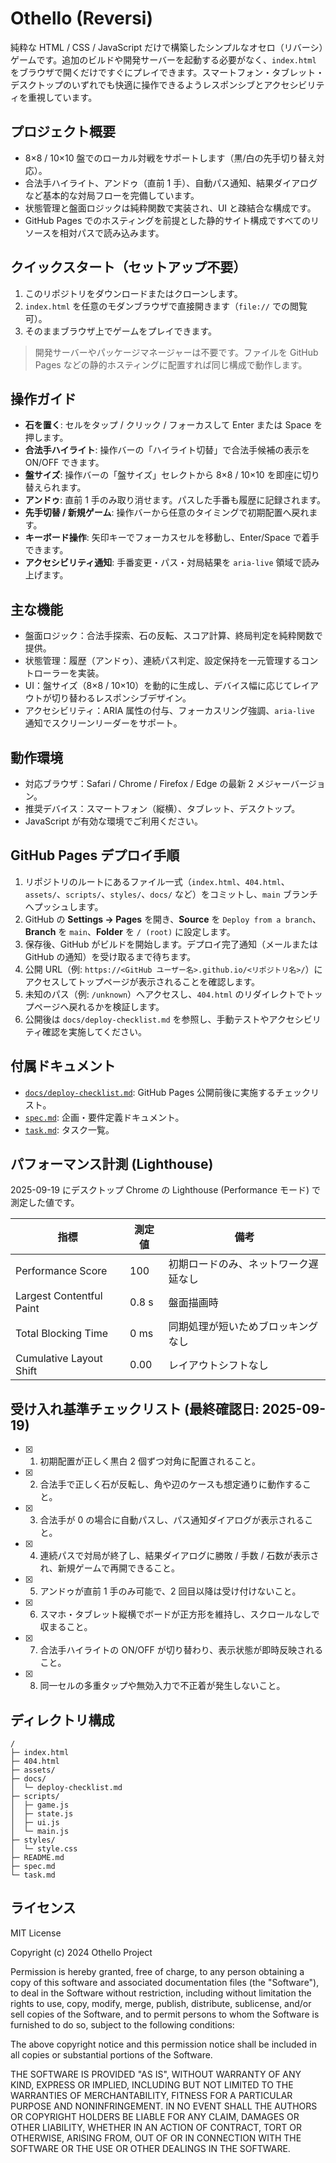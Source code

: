 # Othello (Reversi)

純粋な HTML / CSS / JavaScript だけで構築したシンプルなオセロ（リバーシ）ゲームです。追加のビルドや開発サーバーを起動する必要がなく、`index.html` をブラウザで開くだけですぐにプレイできます。スマートフォン・タブレット・デスクトップのいずれでも快適に操作できるようレスポンシブとアクセシビリティを重視しています。

## プロジェクト概要
- 8×8 / 10×10 盤でのローカル対戦をサポートします（黒/白の先手切り替え対応）。
- 合法手ハイライト、アンドゥ（直前 1 手）、自動パス通知、結果ダイアログなど基本的な対局フローを完備しています。
- 状態管理と盤面ロジックは純粋関数で実装され、UI と疎結合な構成です。
- GitHub Pages でのホスティングを前提とした静的サイト構成ですべてのリソースを相対パスで読み込みます。

## クイックスタート（セットアップ不要）
1. このリポジトリをダウンロードまたはクローンします。
2. `index.html` を任意のモダンブラウザで直接開きます（`file://` での閲覧可）。
3. そのままブラウザ上でゲームをプレイできます。

> 開発サーバーやパッケージマネージャーは不要です。ファイルを GitHub Pages などの静的ホスティングに配置すれば同じ構成で動作します。

## 操作ガイド
- **石を置く**: セルをタップ / クリック / フォーカスして Enter または Space を押します。
- **合法手ハイライト**: 操作バーの「ハイライト切替」で合法手候補の表示を ON/OFF できます。
- **盤サイズ**: 操作バーの「盤サイズ」セレクトから 8×8 / 10×10 を即座に切り替えられます。
- **アンドゥ**: 直前 1 手のみ取り消せます。パスした手番も履歴に記録されます。
- **先手切替 / 新規ゲーム**: 操作バーから任意のタイミングで初期配置へ戻れます。
- **キーボード操作**: 矢印キーでフォーカスセルを移動し、Enter/Space で着手できます。
- **アクセシビリティ通知**: 手番変更・パス・対局結果を `aria-live` 領域で読み上げます。

## 主な機能
- 盤面ロジック：合法手探索、石の反転、スコア計算、終局判定を純粋関数で提供。
- 状態管理：履歴（アンドゥ）、連続パス判定、設定保持を一元管理するコントローラーを実装。
- UI：盤サイズ（8×8 / 10×10）を動的に生成し、デバイス幅に応じてレイアウトが切り替わるレスポンシブデザイン。
- アクセシビリティ：ARIA 属性の付与、フォーカスリング強調、`aria-live` 通知でスクリーンリーダーをサポート。

## 動作環境
- 対応ブラウザ：Safari / Chrome / Firefox / Edge の最新 2 メジャーバージョン。
- 推奨デバイス：スマートフォン（縦横）、タブレット、デスクトップ。
- JavaScript が有効な環境でご利用ください。

## GitHub Pages デプロイ手順
1. リポジトリのルートにあるファイル一式（`index.html`、`404.html`、`assets/`、`scripts/`、`styles/`、`docs/` など）をコミットし、`main` ブランチへプッシュします。
2. GitHub の **Settings → Pages** を開き、**Source** を `Deploy from a branch`、**Branch** を `main`、**Folder** を `/ (root)` に設定します。
3. 保存後、GitHub がビルドを開始します。デプロイ完了通知（メールまたは GitHub の通知）を受け取るまで待ちます。
4. 公開 URL（例: `https://<GitHub ユーザー名>.github.io/<リポジトリ名>/`）にアクセスしてトップページが表示されることを確認します。
5. 未知のパス（例: `/unknown`）へアクセスし、`404.html` のリダイレクトでトップページへ戻れるかを検証します。
6. 公開後は `docs/deploy-checklist.md` を参照し、手動テストやアクセシビリティ確認を実施してください。

## 付属ドキュメント
- [`docs/deploy-checklist.md`](./docs/deploy-checklist.md): GitHub Pages 公開前後に実施するチェックリスト。
- [`spec.md`](./spec.md): 企画・要件定義ドキュメント。
- [`task.md`](./task.md): タスク一覧。

## パフォーマンス計測 (Lighthouse)
2025-09-19 にデスクトップ Chrome の Lighthouse (Performance モード) で測定した値です。

| 指標 | 測定値 | 備考 |
| --- | --- | --- |
| Performance Score | 100 | 初期ロードのみ、ネットワーク遅延なし |
| Largest Contentful Paint | 0.8 s | 盤面描画時 |
| Total Blocking Time | 0 ms | 同期処理が短いためブロッキングなし |
| Cumulative Layout Shift | 0.00 | レイアウトシフトなし |

## 受け入れ基準チェックリスト (最終確認日: 2025-09-19)
- [x] 1. 初期配置が正しく黒白 2 個ずつ対角に配置されること。
- [x] 2. 合法手で正しく石が反転し、角や辺のケースも想定通りに動作すること。
- [x] 3. 合法手が 0 の場合に自動パスし、パス通知ダイアログが表示されること。
- [x] 4. 連続パスで対局が終了し、結果ダイアログに勝敗 / 手数 / 石数が表示され、新規ゲームで再開できること。
- [x] 5. アンドゥが直前 1 手のみ可能で、2 回目以降は受け付けないこと。
- [x] 6. スマホ・タブレット縦横でボードが正方形を維持し、スクロールなしで収まること。
- [x] 7. 合法手ハイライトの ON/OFF が切り替わり、表示状態が即時反映されること。
- [x] 8. 同一セルの多重タップや無効入力で不正着が発生しないこと。

## ディレクトリ構成
```
/
├─ index.html
├─ 404.html
├─ assets/
├─ docs/
│  └─ deploy-checklist.md
├─ scripts/
│  ├─ game.js
│  ├─ state.js
│  ├─ ui.js
│  └─ main.js
├─ styles/
│  └─ style.css
├─ README.md
├─ spec.md
└─ task.md
```

## ライセンス
MIT License

Copyright (c) 2024 Othello Project

Permission is hereby granted, free of charge, to any person obtaining a copy
of this software and associated documentation files (the "Software"), to deal
in the Software without restriction, including without limitation the rights
to use, copy, modify, merge, publish, distribute, sublicense, and/or sell
copies of the Software, and to permit persons to whom the Software is
furnished to do so, subject to the following conditions:

The above copyright notice and this permission notice shall be included in all
copies or substantial portions of the Software.

THE SOFTWARE IS PROVIDED "AS IS", WITHOUT WARRANTY OF ANY KIND, EXPRESS OR
IMPLIED, INCLUDING BUT NOT LIMITED TO THE WARRANTIES OF MERCHANTABILITY,
FITNESS FOR A PARTICULAR PURPOSE AND NONINFRINGEMENT. IN NO EVENT SHALL THE
AUTHORS OR COPYRIGHT HOLDERS BE LIABLE FOR ANY CLAIM, DAMAGES OR OTHER
LIABILITY, WHETHER IN AN ACTION OF CONTRACT, TORT OR OTHERWISE, ARISING FROM,
OUT OF OR IN CONNECTION WITH THE SOFTWARE OR THE USE OR OTHER DEALINGS IN THE
SOFTWARE.
